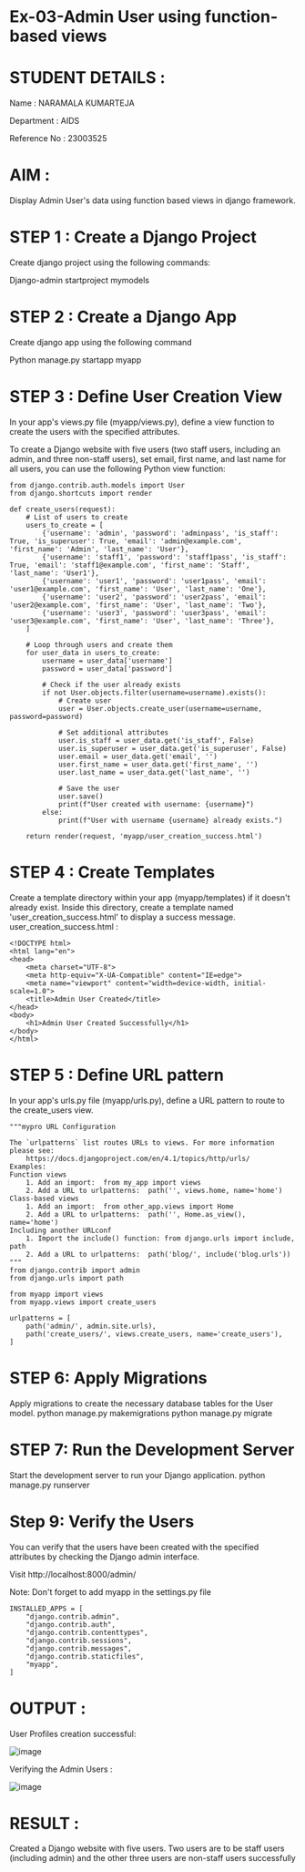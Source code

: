 # Ex-03-Admin User using function-based views
# STUDENT DETAILS :
Name : NARAMALA KUMARTEJA

Department : AIDS

Reference No : 23003525
# AIM : 
Display Admin User's data using function based views in django framework.
# STEP 1 : Create a Django Project
Create django project using the following commands:

Django-admin startproject mymodels

# STEP 2 : Create a Django App
Create django app using the following command

Python manage.py startapp myapp

# STEP 3 : Define User Creation View

In your app's views.py file (myapp/views.py), define a view function to create the users with the specified attributes.

To create a Django website with five users (two staff users, including an admin, and three non-staff users), set email, first name, and last name for all users, you can use the following Python view function:
```
from django.contrib.auth.models import User
from django.shortcuts import render

def create_users(request):
    # List of users to create
    users_to_create = [
        {'username': 'admin', 'password': 'adminpass', 'is_staff': True, 'is_superuser': True, 'email': 'admin@example.com', 'first_name': 'Admin', 'last_name': 'User'},
        {'username': 'staff1', 'password': 'staff1pass', 'is_staff': True, 'email': 'staff1@example.com', 'first_name': 'Staff', 'last_name': 'User1'},
        {'username': 'user1', 'password': 'user1pass', 'email': 'user1@example.com', 'first_name': 'User', 'last_name': 'One'},
        {'username': 'user2', 'password': 'user2pass', 'email': 'user2@example.com', 'first_name': 'User', 'last_name': 'Two'},
        {'username': 'user3', 'password': 'user3pass', 'email': 'user3@example.com', 'first_name': 'User', 'last_name': 'Three'},
    ]

    # Loop through users and create them
    for user_data in users_to_create:
        username = user_data['username']
        password = user_data['password']

        # Check if the user already exists
        if not User.objects.filter(username=username).exists():
            # Create user
            user = User.objects.create_user(username=username, password=password)

            # Set additional attributes
            user.is_staff = user_data.get('is_staff', False)
            user.is_superuser = user_data.get('is_superuser', False)
            user.email = user_data.get('email', '')
            user.first_name = user_data.get('first_name', '')
            user.last_name = user_data.get('last_name', '')

            # Save the user
            user.save()
            print(f"User created with username: {username}")
        else:
            print(f"User with username {username} already exists.")

    return render(request, 'myapp/user_creation_success.html')

```
# STEP 4 : Create Templates
Create a template directory within your app (myapp/templates) if it doesn't already exist. Inside this directory, create a template named 'user_creation_success.html' to display a success message.
user_creation_success.html : 
```
<!DOCTYPE html>
<html lang="en">
<head>
    <meta charset="UTF-8">
    <meta http-equiv="X-UA-Compatible" content="IE=edge">
    <meta name="viewport" content="width=device-width, initial-scale=1.0">
    <title>Admin User Created</title>
</head>
<body>
    <h1>Admin User Created Successfully</h1>
</body>
</html>
```

 # STEP 5 : Define URL pattern
 In your app's urls.py file (myapp/urls.py), define a URL pattern to route to the create_users view.
```
"""mypro URL Configuration

The `urlpatterns` list routes URLs to views. For more information please see:
    https://docs.djangoproject.com/en/4.1/topics/http/urls/
Examples:
Function views
    1. Add an import:  from my_app import views
    2. Add a URL to urlpatterns:  path('', views.home, name='home')
Class-based views
    1. Add an import:  from other_app.views import Home
    2. Add a URL to urlpatterns:  path('', Home.as_view(), name='home')
Including another URLconf
    1. Import the include() function: from django.urls import include, path
    2. Add a URL to urlpatterns:  path('blog/', include('blog.urls'))
"""
from django.contrib import admin
from django.urls import path

from myapp import views
from myapp.views import create_users

urlpatterns = [
    path('admin/', admin.site.urls),
    path('create_users/', views.create_users, name='create_users'),
]

```

# STEP 6: Apply Migrations
Apply migrations to create the necessary database tables for the User model.
python manage.py makemigrations
python manage.py migrate

# STEP 7: Run the Development Server
Start the development server to run your Django application.
python manage.py runserver

# Step 9: Verify the Users
You can verify that the users have been created with the specified attributes by checking the Django admin interface.

Visit http://localhost:8000/admin/ 


Note: Don't forget to add myapp in the settings.py file

```
INSTALLED_APPS = [
    "django.contrib.admin",
    "django.contrib.auth",
    "django.contrib.contenttypes",
    "django.contrib.sessions",
    "django.contrib.messages",
    "django.contrib.staticfiles",
    "myapp",
]
```
# OUTPUT : 
User Profiles creation successful:


![image](https://github.com/SANTHAN-2006/ODD2023-WT-Ex-04-Django-Models/assets/80164014/a0f7939e-0d34-467a-a75b-3f675e430d95)

Verifying the Admin Users :


![image](https://github.com/SANTHAN-2006/ODD2023-WT-Ex-04-Django-Models/assets/80164014/cc0723dc-23b5-42cd-ba94-96a882d7c79d)

# RESULT : 
Created a Django website with five users. Two users are to be staff users (including admin) and the other three users are non-staff users successfully

